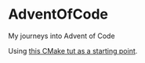 # AdventOfCode
My journeys into Advent of Code

Using [this CMake tut as a starting point](https://riptutorial.com/cmake). 
